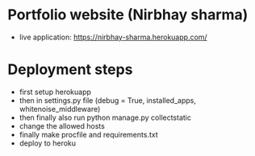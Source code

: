 # Portfolio website (Nirbhay sharma)

- live application: https://nirbhay-sharma.herokuapp.com/

# Deployment steps

- first setup herokuapp
- then in settings.py file (debug = True, installed_apps, whitenoise_middleware)
- then finally also run python manage.py collectstatic
- change the allowed hosts
- finally make procfile and requirements.txt
- deploy to heroku
